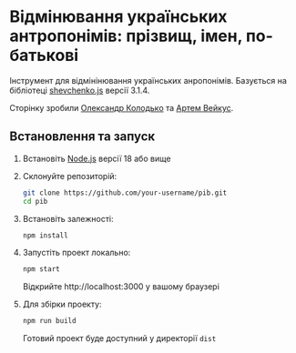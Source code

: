 # Відмінювання українських антропонімів: прізвищ, імен, по-батькові

Інструмент для відмінінювання українських анропонімів. Базується на бібліотеці [shevchenko.js](https://shevchenko-js.tooleks.com/#usage-example) версії 3.1.4.

Сторінку зробили [Олександр Колодько](https://github.com/alexkolodko) та [Артем Вейкус](https://github.com/veikus).


## Встановлення та запуск

1. Встановіть [Node.js](https://nodejs.org/) версії 18 або вище
2. Склонуйте репозиторій:
   ```bash
   git clone https://github.com/your-username/pib.git
   cd pib
   ```
3. Встановіть залежності:
   ```bash
   npm install
   ```
4. Запустіть проект локально:
   ```bash
   npm start
   ```
   Відкрийте http://localhost:3000 у вашому браузері

5. Для збірки проекту:
   ```bash
   npm run build
   ```
   Готовий проект буде доступний у директорії `dist`

